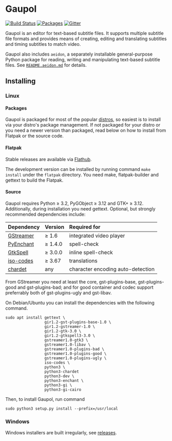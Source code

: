 Gaupol
======

[![Build Status](https://travis-ci.org/otsaloma/gaupol.svg)](https://travis-ci.org/otsaloma/gaupol)
[![Packages](https://repology.org/badge/tiny-repos/gaupol.svg)](https://repology.org/metapackage/gaupol)
[![Gitter](https://badges.gitter.im/Join%20Chat.svg)](https://gitter.im/otsaloma/gaupol)

Gaupol is an editor for text-based subtitle files. It supports multiple
subtitle file formats and provides means of creating, editing and
translating subtitles and timing subtitles to match video.

Gaupol also includes `aeidon`, a separately installable general-purpose
Python package for reading, writing and manipulating text-based subtitle
files. See [`README.aeidon.md`](README.aeidon.md) for details.

## Installing

### Linux

#### Packages

Gaupol is packaged for most of the popular [distros][], so easiest is to
install via your distro's package management. If not packaged for your
distro or you need a newer version than packaged, read below on how to
install from Flatpak or the source code.

[distros]: https://repology.org/metapackage/gaupol

#### Flatpak

Stable releases are available via [Flathub][].

The development version can be installed by running command `make
install` under the `flatpak` directory. You need make, flatpak-builder
and gettext to build the Flatpak.

[Flathub]: https://flathub.org/apps/details/io.otsaloma.gaupol

#### Source

Gaupol requires Python ≥ 3.2, PyGObject ≥ 3.12 and GTK+ ≥ 3.12.
Additionally, during installation you need gettext. Optional, but
strongly recommended dependencies include:

| Dependency | Version | Required for |
| :--------- | :------ | :----------- |
| [GStreamer](https://gstreamer.freedesktop.org/) | ≥ 1.6 | integrated video player |
| [PyEnchant](https://github.com/rfk/pyenchant) | ≥ 1.4.0 | spell-check |
| [GtkSpell](http://gtkspell.sourceforge.net/) | ≥ 3.0.0 | inline spell-check |
| [iso-codes](https://salsa.debian.org/iso-codes-team/iso-codes) | ≥ 3.67 | translations |
| [chardet](https://github.com/chardet/chardet) | any | character encoding auto-detection |

From GStreamer you need at least the core, gst-plugins-base,
gst-plugins-good and gst-plugins-bad; and for good container and codec
support preferrably both of gst-plugins-ugly and gst-libav.

On Debian/Ubuntu you can install the dependencies with the following
command.

    sudo apt install gettext \
                     gir1.2-gst-plugins-base-1.0 \
                     gir1.2-gstreamer-1.0 \
                     gir1.2-gtk-3.0 \
                     gir1.2-gtkspell3-3.0 \
                     gstreamer1.0-gtk3 \
                     gstreamer1.0-libav \
                     gstreamer1.0-plugins-bad \
                     gstreamer1.0-plugins-good \
                     gstreamer1.0-plugins-ugly \
                     iso-codes \
                     python3 \
                     python3-chardet
                     python3-dev \
                     python3-enchant \
                     python3-gi \
                     python3-gi-cairo

Then, to install Gaupol, run command

    sudo python3 setup.py install --prefix=/usr/local

### Windows

Windows installers are built irregularly, see [releases][].

[releases]: https://github.com/otsaloma/gaupol/releases
